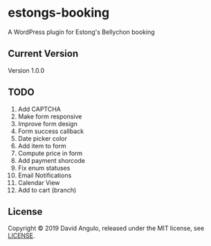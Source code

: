 # estongs-booking
A WordPress plugin for Estong's Bellychon booking

## Current Version
Version 1.0.0

## TODO
1. Add CAPTCHA
2. Make form responsive
3. Improve form design
4. Form success callback
5. Date picker color
6. Add item to form
7. Compute price in form
8. Add payment shorcode
9. Fix enum statuses
10. Email Notifications 
11. Calendar View
12. Add to cart (branch)

## License
Copyright © 2019 David Angulo, released under the MIT license, see [LICENSE](LICENSE).
